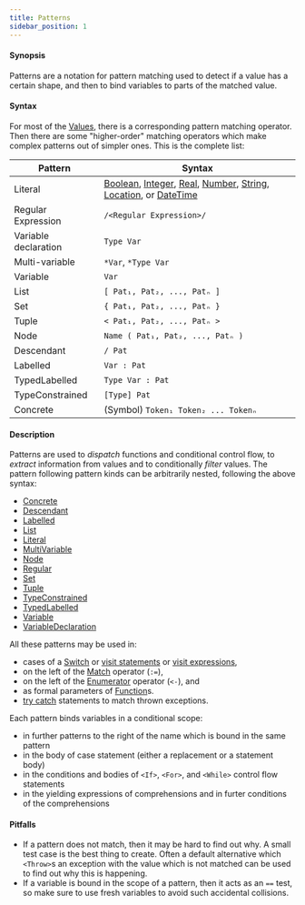 ```yaml
---
title: Patterns
sidebar_position: 1
---
```


#### Synopsis

Patterns are a notation for pattern matching used to detect if a value has a certain shape, 
and then to bind variables to parts of the matched value. 

#### Syntax

For most of the [Values](../../Rascal/Expressions/Values/index.md), there is a corresponding pattern matching operator. Then there are
some "higher-order" matching operators which make complex patterns out of simpler ones. 
This is the complete list:
 
| Pattern              | Syntax                                                                       |
| --- | --- |
| Literal              | [Boolean](../../Rascal/Expressions/Values/Boolean/index.md), [Integer](../../Rascal/Expressions/Values/Integer/index.md), [Real](../../Rascal/Expressions/Values/Real/index.md), [Number](../../Rascal/Expressions/Values/Number/index.md), [String](../../Rascal/Expressions/Values/String/index.md), [Location](../../Rascal/Expressions/Values/Location/index.md), or [DateTime](../../Rascal/Expressions/Values/DateTime/index.md) |
| Regular Expression   | `/<Regular Expression>/` |
| Variable declaration | `Type Var`                                                               |
| Multi-variable       | `*Var`, `*Type Var`                                                    |
| Variable             | `Var`                                                                      |
| List                 | `[ Pat₁, Pat₂, ..., Patₙ ]`                                         |
| Set                  | `{ Pat₁, Pat₂, ..., Patₙ }`                                         |
| Tuple                | `< Pat₁, Pat₂, ..., Patₙ >`                                         |
| Node                 | `Name ( Pat₁, Pat₂, ..., Patₙ )`                                  |
| Descendant           | `/ Pat`                                                                    |
| Labelled             | `Var : Pat`                                                               |
| TypedLabelled        | `Type Var : Pat`                                                       |
| TypeConstrained      |  `[Type] Pat` |
| Concrete             | (Symbol) ` Token₁ Token₂ ... Tokenₙ `                                                          |


#### Description

Patterns are used to *dispatch* functions and conditional control flow, to *extract* information 
from values and to conditionally *filter* values. The pattern following pattern kinds can be arbitrarily nested, following
the above syntax:

* [Concrete](../../Rascal/Patterns/Concrete/index.md)
* [Descendant](../../Rascal/Patterns/Descendant/index.md)
* [Labelled](../../Rascal/Patterns/Labelled/index.md)
* [List](../../Rascal/Patterns/List/index.md)
* [Literal](../../Rascal/Patterns/Literal/index.md)
* [MultiVariable](../../Rascal/Patterns/MultiVariable/index.md)
* [Node](../../Rascal/Patterns/Node/index.md)
* [Regular](../../Rascal/Patterns/Regular/index.md)
* [Set](../../Rascal/Patterns/Set/index.md)
* [Tuple](../../Rascal/Patterns/Tuple/index.md)
* [TypeConstrained](../../Rascal/Patterns/TypeConstrained/index.md)
* [TypedLabelled](../../Rascal/Patterns/TypedLabelled/index.md)
* [Variable](../../Rascal/Patterns/Variable/index.md)
* [VariableDeclaration](../../Rascal/Patterns/VariableDeclaration/index.md)

All these patterns may be used in:

*  cases of a [Switch](../../Rascal/Statements/Switch/index.md) or [visit statements](../../Rascal/Statements/Visit/index.md) or [visit expressions](../../Rascal/Expressions/Visit/index.md), 
*  on the left of the [Match](../../Rascal/Expressions/Values/Boolean/Match/index.md) operator (`:=`),
*  on the left of the [Enumerator](../../Rascal/Expressions/Values/Boolean/Enumerator/index.md) operator (`<-`), and
*  as formal parameters of [Function](../../Rascal/Declarations/Function/index.md)s. 
*  [try catch](../../Rascal/Statements/TryCatch/index.md) statements to match thrown exceptions.

Each pattern binds variables in a conditional scope:

* in further patterns to the right of the name which is bound in the same pattern
* in the body of case statement (either a replacement or a statement body) 
* in the conditions and bodies of `<If>`, `<For>`, and `<While>` control flow statements
* in the yielding expressions of comprehensions and in furter conditions of the comprehensions

#### Pitfalls

* If a pattern does not match, then it may be hard to find out why. A small test case is the best thing to create. Often a default alternative
which `<Throw>`s an exception with the value which is not matched can be used to find out why this is happening.
* If a variable is bound in the scope of a pattern, then it acts as an `==` test, so make sure to use fresh variables
to avoid such accidental collisions. 


